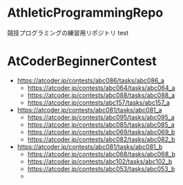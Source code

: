 # AthleticProgrammingRepo
競技プログラミングの練習用リポジトリ
test

# AtCoderBeginnerContest
* https://atcoder.jp/contests/abc086/tasks/abc086_a
    * https://atcoder.jp/contests/abc064/tasks/abc064_a
    * https://atcoder.jp/contests/abc088/tasks/abc088_a
    * https://atcoder.jp/contests/abc157/tasks/abc157_a
* https://atcoder.jp/contests/abc081/tasks/abc081_a
    * https://atcoder.jp/contests/abc095/tasks/abc095_a
    * https://atcoder.jp/contests/abc085/tasks/abc085_a
    * https://atcoder.jp/contests/abc069/tasks/abc069_b
    * https://atcoder.jp/contests/abc082/tasks/abc082_b
* https://atcoder.jp/contests/abc081/tasks/abc081_b
    * https://atcoder.jp/contests/abc068/tasks/abc068_b
    * https://atcoder.jp/contests/abc102/tasks/abc102_b
    * https://atcoder.jp/contests/abc053/tasks/abc053_b
    * 